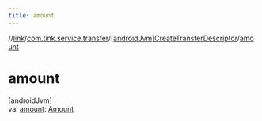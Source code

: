 ```yaml
---
title: amount
---
```

//[link](../../../index.html)/[com.tink.service.transfer](../index.html)/[[androidJvm]CreateTransferDescriptor](index.html)/[amount](amount.html)



# amount



[androidJvm]\
val [amount](amount.html): [Amount](../../com.tink.model.misc/[android-jvm]-amount/index.html)





